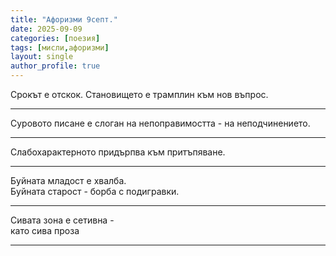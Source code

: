 ```yaml
---
title: "Афоризми 9септ."
date: 2025-09-09
categories: [поезия]
tags: [мисли,афоризми]
layout: single
author_profile: true
---
```


<div class="poem3">
Срокът е отскок. Становището е трамплин към нов въпрос.
<br/> <hr/>

Суровото писане е слоган на непоправимостта - на неподчинението.
<br/> <hr/>
Слабохарактерното придърпва към притъпяване.
<br/> <hr/>
Буйната младост е хвалба.<br/>
Буйната старост - борба с подигравки.
<br/> <hr/>
Сивата зона е сетивна - <br/>
като сива проза
<br/> <hr/>
</div>